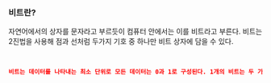 ### 비트란?

자연어에서의 상자를 문자라고 부르듯이 컴퓨터 안에서는 이를 비트라고 부른다. 비트는 2진법을 사용해 점과 선처럼 두가지 기호 중 하나만 비트 상자에 담을 수 있다.

<br>

```json
비트는 데이터를 나타내는 최소 단위로 모든 데이터는 0과 1로 구성된다. 1개의 비트는 두 가지 상태를 나타낼 수 있으므로 n개의 비트로는 2ⁿ가지의 상태를 나타낼 수 있다.
```